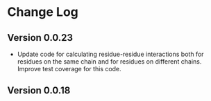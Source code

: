 # Change Log

## Version 0.0.23

- Update code for calculating residue-residue interactions both for residues on the same chain and for residues on different chains. Improve test coverage for this code.

## Version 0.0.18
